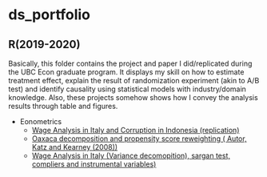 # ds_portfolio
## R(2019-2020) 
 Basically, this folder contains the project and paper I did/replicated during the UBC Econ graduate program. It displays my skill on how to estimate treatment effect, explain the result of randomization experiment (akin to  A/B test) and identify causality using statistical models with industry/domain knowledge. Also, these projects somehow shows how I convey the analysis results through table and figures. 
 * Eonometrics
    + [Wage Analysis in Italy and Corruption in Indonesia (replication)](https://github.com/neofreex01/ds_portfolio/blob/main/R(2019-2020)/Econmetrics%20problem%20sets/Wage-analysis-and-labor-economics.md)
    + [Oaxaca decomposition and propensity score reweighting ( Autor, Katz and Kearney (2008))](https://github.com/neofreex01/ds_portfolio/blob/main/R(2019-2020)/Econmetrics%20problem%20sets/Oaxaca-decompostition.md)
    + [Wage Analysis in Italy (Variance decomopition), sargan test, compliers and instrumental variables)](https://github.com/neofreex01/ds_portfolio/blob/main/R(2019-2020)/Econmetrics%20problem%20sets/Econ-ps2.md)
